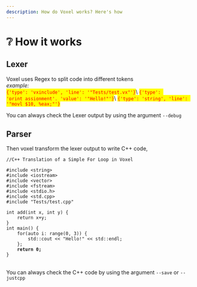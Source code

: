 ```yaml
---
description: How do Voxel works? Here's how
---
```


# ❔ How it works

## Lexer

Voxel uses Regex to split code into different tokens\
_example:_\
<mark style="color:red;">`{'type': 'vxinclude', 'line': '"Tests/test.vx"'}`</mark>\ <mark style="color:red;">`{'type': 'print_assignment', 'value': '"Hello!"'}`</mark>\ <mark style="color:red;">`{'type': 'string', 'line': '"movl $10, %eax;"'}`</mark>

You can always check the Lexer output by using the argument `--debug`

## Parser

Then voxel transform the lexer output to write C++ code,

<pre class="language-cpp"><code class="lang-cpp">//C++ Translation of a Simple For Loop in Voxel

#include &#x3C;string>
#include &#x3C;iostream>
#include &#x3C;vector>
#include &#x3C;fstream>
#include &#x3C;stdio.h>
#include &#x3C;std.cpp>
#include "Tests/test.cpp"

int add(int x, int y) {
    return x+y;
}
int main() {
    for(auto i: range(0, 3)) {
        std::cout &#x3C;&#x3C; "Hello!" &#x3C;&#x3C; std::endl;
    };
<strong>    return 0;
</strong>}</code></pre>

\
You can always check the C++ code by using the argument `--save` or `--justcpp`
